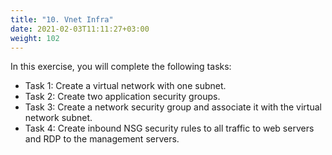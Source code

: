 ```yaml
---
title: "10. Vnet Infra"
date: 2021-02-03T11:11:27+03:00
weight: 102
---
```


In this exercise, you will complete the following tasks:

- Task 1: Create a virtual network with one subnet.
- Task 2: Create two application security groups.
- Task 3: Create a network security group and associate it with the virtual network subnet.
- Task 4: Create inbound NSG security rules to all traffic to web servers and RDP to the management servers.